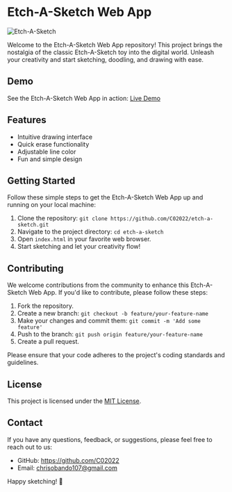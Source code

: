 # Etch-A-Sketch Web App

![Etch-A-Sketch](insert-image-link-here)

Welcome to the Etch-A-Sketch Web App repository! This project brings the nostalgia of the classic Etch-A-Sketch toy into the digital world. Unleash your creativity and start sketching, doodling, and drawing with ease.

## Demo

See the Etch-A-Sketch Web App in action: [Live Demo](https://c02022.github.io/etch-a-sketch/)

## Features

- Intuitive drawing interface
- Quick erase functionality
- Adjustable line color
- Fun and simple design

## Getting Started

Follow these simple steps to get the Etch-A-Sketch Web App up and running on your local machine:

1. Clone the repository: `git clone https://github.com/C02022/etch-a-sketch.git`
2. Navigate to the project directory: `cd etch-a-sketch`
3. Open `index.html` in your favorite web browser.
4. Start sketching and let your creativity flow!

## Contributing

We welcome contributions from the community to enhance this Etch-A-Sketch Web App. If you'd like to contribute, please follow these steps:

1. Fork the repository.
2. Create a new branch: `git checkout -b feature/your-feature-name`
3. Make your changes and commit them: `git commit -m 'Add some feature'`
4. Push to the branch: `git push origin feature/your-feature-name`
5. Create a pull request.

Please ensure that your code adheres to the project's coding standards and guidelines.

## License

This project is licensed under the [MIT License](insert-license-link-here).

## Contact

If you have any questions, feedback, or suggestions, please feel free to reach out to us:

- GitHub: https://github.com/C02022
- Email: chrisobando107@gmail.com

Happy sketching! 🎨
